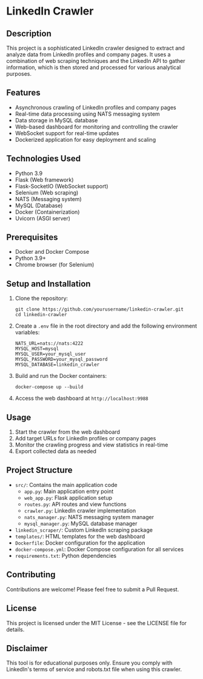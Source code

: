 # LinkedIn Crawler

## Description
This project is a sophisticated LinkedIn crawler designed to extract and analyze data from LinkedIn profiles and company pages. It uses a combination of web scraping techniques and the LinkedIn API to gather information, which is then stored and processed for various analytical purposes.

## Features
- Asynchronous crawling of LinkedIn profiles and company pages
- Real-time data processing using NATS messaging system
- Data storage in MySQL database
- Web-based dashboard for monitoring and controlling the crawler
- WebSocket support for real-time updates
- Dockerized application for easy deployment and scaling

## Technologies Used
- Python 3.9
- Flask (Web framework)
- Flask-SocketIO (WebSocket support)
- Selenium (Web scraping)
- NATS (Messaging system)
- MySQL (Database)
- Docker (Containerization)
- Uvicorn (ASGI server)

## Prerequisites
- Docker and Docker Compose
- Python 3.9+
- Chrome browser (for Selenium)

## Setup and Installation
1. Clone the repository:
   ```
   git clone https://github.com/yourusername/linkedin-crawler.git
   cd linkedin-crawler
   ```

2. Create a `.env` file in the root directory and add the following environment variables:
   ```
   NATS_URL=nats://nats:4222
   MYSQL_HOST=mysql
   MYSQL_USER=your_mysql_user
   MYSQL_PASSWORD=your_mysql_password
   MYSQL_DATABASE=linkedin_crawler
   ```

3. Build and run the Docker containers:
   ```
   docker-compose up --build
   ```

4. Access the web dashboard at `http://localhost:9988`

## Usage
1. Start the crawler from the web dashboard
2. Add target URLs for LinkedIn profiles or company pages
3. Monitor the crawling progress and view statistics in real-time
4. Export collected data as needed

## Project Structure
- `src/`: Contains the main application code
  - `app.py`: Main application entry point
  - `web_app.py`: Flask application setup
  - `routes.py`: API routes and view functions
  - `crawler.py`: LinkedIn crawler implementation
  - `nats_manager.py`: NATS messaging system manager
  - `mysql_manager.py`: MySQL database manager
- `linkedin_scraper/`: Custom LinkedIn scraping package
- `templates/`: HTML templates for the web dashboard
- `Dockerfile`: Docker configuration for the application
- `docker-compose.yml`: Docker Compose configuration for all services
- `requirements.txt`: Python dependencies

## Contributing
Contributions are welcome! Please feel free to submit a Pull Request.

## License
This project is licensed under the MIT License - see the LICENSE file for details.

## Disclaimer
This tool is for educational purposes only. Ensure you comply with LinkedIn's terms of service and robots.txt file when using this crawler.